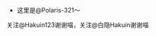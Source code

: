 - 这里是@Polaris-321～

关注@Hakuin123谢谢喵，关注@白隐Hakuin谢谢喵


<!---
Polaris-321/Polaris-321 is a ✨ special ✨ repository because its `README.md` (this file) appears on your GitHub profile.
You can click the Preview link to take a look at your changes.
--->
